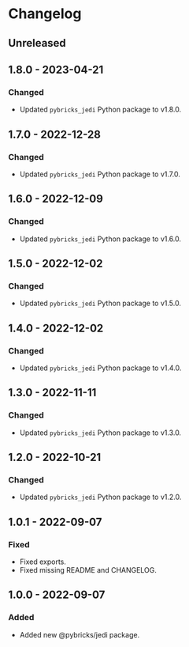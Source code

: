 # Changelog

<!-- refer to https://keepachangelog.com/en/1.0.0/ for guidance -->

## Unreleased

## 1.8.0 - 2023-04-21

### Changed
- Updated `pybricks_jedi` Python package to v1.8.0.

## 1.7.0 - 2022-12-28

### Changed
- Updated `pybricks_jedi` Python package to v1.7.0.

## 1.6.0 - 2022-12-09

### Changed
- Updated `pybricks_jedi` Python package to v1.6.0.

## 1.5.0 - 2022-12-02

### Changed
- Updated `pybricks_jedi` Python package to v1.5.0.

## 1.4.0 - 2022-12-02

### Changed
- Updated `pybricks_jedi` Python package to v1.4.0.

## 1.3.0 - 2022-11-11

### Changed
- Updated `pybricks_jedi` Python package to v1.3.0.

## 1.2.0 - 2022-10-21

### Changed
- Updated `pybricks_jedi` Python package to v1.2.0.

## 1.0.1 - 2022-09-07

### Fixed
- Fixed exports.
- Fixed missing README and CHANGELOG.

## 1.0.0 - 2022-09-07

### Added
- Added new @pybricks/jedi package.
